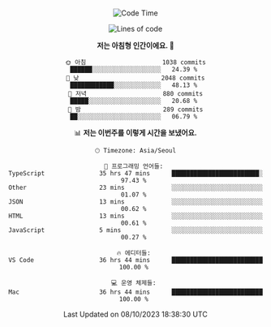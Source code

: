 <div align="center">

<br />

 <!--START_SECTION:waka-->
![Code Time](http://img.shields.io/badge/Code%20Time-1%2C377%20hrs%2035%20mins-blue)

![Lines of code](https://img.shields.io/badge/%EC%A0%80%EB%8A%94%20%EC%97%AC%ED%83%9C%EA%B9%8C%EC%A7%80%20-3.2%20million%20%EC%A4%84%EC%9D%98%20%EC%BD%94%EB%93%9C%EB%A5%BC%20%EC%9E%91%EC%84%B1%ED%96%88%EC%96%B4%EC%9A%94.-blue)

**저는 아침형 인간이에요. 🐤** 

```text
🌞 아침                     1038 commits        ██████░░░░░░░░░░░░░░░░░░░   24.39 % 
🌆 낮　                     2048 commits        ████████████░░░░░░░░░░░░░   48.13 % 
🌃 저녁                     880 commits         █████░░░░░░░░░░░░░░░░░░░░   20.68 % 
🌙 밤　                     289 commits         ██░░░░░░░░░░░░░░░░░░░░░░░   06.79 % 
```


📊 **저는 이번주를 이렇게 시간을 보냈어요.** 

```text
🕑︎ Timezone: Asia/Seoul

💬 프로그래밍 언어들: 
TypeScript               35 hrs 47 mins      ████████████████████████░   97.43 % 
Other                    23 mins             ░░░░░░░░░░░░░░░░░░░░░░░░░   01.07 % 
JSON                     13 mins             ░░░░░░░░░░░░░░░░░░░░░░░░░   00.62 % 
HTML                     13 mins             ░░░░░░░░░░░░░░░░░░░░░░░░░   00.61 % 
JavaScript               5 mins              ░░░░░░░░░░░░░░░░░░░░░░░░░   00.27 % 

🔥 에디터들: 
VS Code                  36 hrs 44 mins      █████████████████████████   100.00 % 

💻 운영 체제들: 
Mac                      36 hrs 44 mins      █████████████████████████   100.00 % 
```


 Last Updated on 08/10/2023 18:38:30 UTC
<!--END_SECTION:waka-->

</div>
